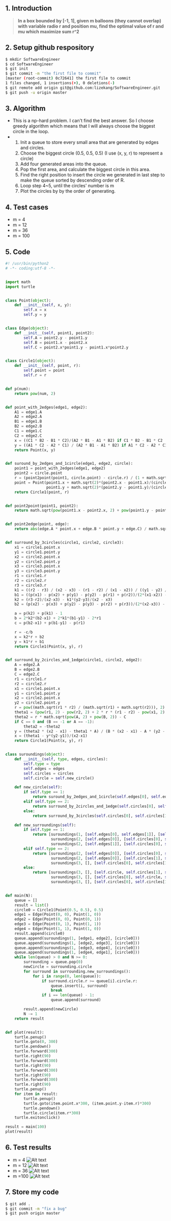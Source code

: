 ## 1. Introduction
> **In a box bounded by [-1, 1], given m balloons (they cannot overlap) with variable radio r and position mu, find the optimal value of r and mu which maximize sum r^2**
## 2. Setup github respository
``` bash
$ mkdir SoftwareEngineer
$ cd SoftwareEngineer
$ git init
$ git commit -m "the first file to commit"
[master (root-commit) 0c72641] the first file to commit
1 files changed, 1 insertions(+), 0 deletions(-)
$ git remote add origin git@github.com:lizekang/SoftwareEngineer.git
$ git push -u origin master
```
## 3. Algorithm
- This is a np-hard problem. I can't find the best answer. So I choose greedy algorithm which means that I will always choose the biggest circle in the loop.
- 1. Init a queue to store every small area that are generated by edges and circles.
  2. Choose the biggest circle (0.5, 0.5, 0.5) (I use (x, y, r) to represent a circle)
  3. Add four generated areas into the queue.
  4. Pop the first area, and calculate the biggest circle in this area.
  5. Find the right position to insert the circle we generated in last step to make the queue sorted by descending order of R.
  6. Loop step 4~5, until the circles' number is m
  7. Plot the circles by by the order of generating.
## 4. Test cases
- m = 4
- m = 12
- m = 36
- m = 100
## 5. Code
``` python
#! /usr/bin/python2
# -*- coding:utf-8 -*-


import math
import turtle


class Point(object):
    def __init__(self, x, y):
        self.x = x
        self.y = y


class Edge(object):
    def __init__(self, point1, point2):
        self.A = point2.y - point1.y
        self.B = point1.x - point2.x
        self.C = point2.x*point1.y - point1.x*point2.y


class Circle1(object):
    def __init__(self, point, r):
        self.point = point
        self.r = r


def p(num):
    return pow(num, 2)


def point_with_2edges(edge1, edge2):
    A1 = edge1.A
    A2 = edge2.A
    B1 = edge1.B
    B2 = edge2.B
    C1 = edge1.C
    C2 = edge2.C
    x = ((C1 * B2 - B1 * C2)/(A2 * B1 - A1 * B2) if C1 * B2 - B1 * C2 != 0 else 0)
    y = ((A1 * C2 - A2 * C1) / (A2 * B1 - A1 * B2) if A1 * C2 - A2 * C1 != 0 else 0)
    return Point(x, y)


def suround_by_2edges_and_1circle(edge1, edge2, circle):
    point1 = point_with_2edges(edge1, edge2)
    point2 = circle.point
    r = (point2point(point1, circle.point) - circle.r) / (1 + math.sqrt(2))
    point = Point(point1.x + math.sqrt(2)*(point2.x - point1.x)/(circle.r + (1+math.sqrt(2))*r)*r,
                  point1.y + math.sqrt(2)*(point2.y - point1.y)/(circle.r + (1+math.sqrt(2))*r)*r)
    return Circle1(point, r)


def point2point(point1, point2):
    return math.sqrt(pow(point1.x - point2.x, 2) + pow(point1.y - point2.y, 2))


def point2edge(point, edge):
    return abs(edge.A * point.x + edge.B * point.y + edge.C) / math.sqrt(pow(edge.A, 2) + pow(edge.B, 2))


def surround_by_3circles(circle1, circle2, circle3):
    x1 = circle1.point.x
    y1 = circle1.point.y
    x2 = circle2.point.x
    y2 = circle2.point.y
    x3 = circle3.point.x
    y3 = circle3.point.y
    r1 = circle1.r
    r2 = circle2.r
    r3 = circle3.r
    k1 = ((r2 - r3) / (x2 - x3) - (r1 - r2) / (x1 - x2)) / ((y1 - y2) / (x1 - x2) - (y2 - y3) / (x2 - x3))
    b1 = ((p(x1) - p(x2) + p(y1) - p(y2) - p(r1) + p(r2))/(2*(x1-x2)) - (p(x2) - p(x3) + p(y2) - p(y3) - p(r2) + p(r3))/(2*(x2-x3)))/((y1 - y2) / (x1 - x2) - (y2 - y3) / (x2 - x3))
    k2 = (r3-r2)/(x2-x3) - k1*(y2-y3)/(x2 - x3)
    b2 = (p(x2) - p(x3) + p(y2) - p(y3) - p(r2) + p(r3))/(2*(x2-x3)) - b1*(y2-y3)/(x2-x3)

    a = p(k2) + p(k1) - 1
    b = 2*k2*(b2-x1) + 2*k1*(b1-y1) - 2*r1
    c = p(b2-x1) + p(b1-y1) - p(r1)

    r = -c/b
    x = k2*r + b2
    y = k1*r + b1
    return Circle1(Point(x, y), r)


def surround_by_2circles_and_1edge(circle1, circle2, edge2):
    A = edge2.A
    B = edge2.B
    C = edge2.C
    r1 = circle1.r
    r2 = circle2.r
    x1 = circle1.point.x
    y1 = circle1.point.y
    x2 = circle2.point.x
    y2 = circle2.point.y
    r = pow((math.sqrt(r1 * r2) / (math.sqrt(r1) + math.sqrt(r2))), 2)
    theta1 = (pow(r1, 2) - pow(r2, 2) + 2 * r * (r1 - r2) - pow(x1, 2) + pow(x2, 2) - pow(y1, 2) + pow(y2, 2)) / 2
    theta2 = r * math.sqrt(pow(A, 2) + pow(B, 2)) - C
    if C == 0 and (B == -1 or A == -1):
        theta2 = -theta2
    y = (theta2 * (x2 - x1) - theta1 * A) / (B * (x2 - x1) - A * (y2 - y1))
    x = (theta1 - y*(y2-y1))/(x2-x1)
    return Circle1(Point(x, y), r)


class suroundings(object):
    def __init__(self, type, edges, circles):
        self.type = type
        self.edges = edges
        self.circles = circles
        self.circle = self.new_circle()

    def new_circle(self):
        if self.type == 1:
            return suround_by_2edges_and_1circle(self.edges[0], self.edges[1], self.circles[0])
        elif self.type == 2:
            return surround_by_2circles_and_1edge(self.circles[0], self.circles[1], self.edges[0])
        else:
            return surround_by_3circles(self.circles[0], self.circles[1], self.circles[2])

    def new_surroundings(self):
        if self.type == 1:
            return [suroundings(1, [self.edges[0], self.edges[1]], [self.circle]),
                    suroundings(2, [self.edges[0]], [self.circles[0], self.circle]),
                    suroundings(2, [self.edges[1]], [self.circles[0], self.circle])]
        elif self.type == 2:
            return [suroundings(2, [self.edges[0]], [self.circles[0], self.circle]),
                    suroundings(2, [self.edges[0]], [self.circles[1], self.circle]),
                    suroundings(3, [], [self.circles[0], self.circles[1], self.circle])]
        else:
            return [suroundings(3, [], [self.circle, self.circles[1], self.circles[2]]),
                    suroundings(3, [], [self.circles[0], self.circle, self.circles[2]]),
                    suroundings(3, [], [self.circles[0], self.circles[1], self.circle])]


def main(N):
    queue = []
    result = list()
    circle0 = Circle1(Point(0.5, 0.5), 0.5)
    edge1 = Edge(Point(0, 0), Point(1, 0))
    edge2 = Edge(Point(0, 0), Point(0, 1))
    edge3 = Edge(Point(0, 1), Point(1, 1))
    edge4 = Edge(Point(1, 1), Point(1, 0))
    result.append(circle0)
    queue.append(suroundings(1, [edge1, edge2], [circle0]))
    queue.append(suroundings(1, [edge2, edge3], [circle0]))
    queue.append(suroundings(1, [edge3, edge4], [circle0]))
    queue.append(suroundings(1, [edge4, edge1], [circle0]))
    while len(queue) > 0 and N >= 0:
        surrounding = queue.pop(0)
        newCircle = surrounding.circle
        for surround in surrounding.new_surroundings():
            for i in range(0, len(queue)):
                if surround.circle.r >= queue[i].circle.r:
                    queue.insert(i, surround)
                    break
                if i == len(queue) - 1:
                    queue.append(surround)

        result.append(newCircle)
        N -= 1
    return result


def plot(result):
    turtle.penup()
    turtle.goto(0, 300)
    turtle.pendown()
    turtle.forward(300)
    turtle.right(90)
    turtle.forward(300)
    turtle.right(90)
    turtle.forward(300)
    turtle.right(90)
    turtle.forward(300)
    turtle.right(90)
    turtle.penup()
    for item in result:
        turtle.penup()
        turtle.goto(item.point.x*300, (item.point.y-item.r)*300)
        turtle.pendown()
        turtle.circle(item.r*300)
    turtle.exitonclick()

result = main(100)
plot(result)

```

## 6. Test results
- m = 4 
 ![Alt text](./1.png)
 - m = 12
 ![Alt text](./2.png)
- m = 36
 ![Alt text](./3.png)
- m =100
 ![Alt text](./4.png)


## 7. Store my code
``` bash
$ git add .
$ git commit -m "fix a bug"
$ git push origin master
```
